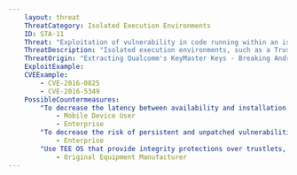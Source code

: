 ```yaml
---
    layout: threat
    ThreatCategory: Isolated Execution Environments
    ID: STA-11
    Threat: "Exploitation of vulnerability in code running within an isolated execution environment, leading to the ability to access data stored in environment (e.g. crypto keys) or access data stored within the primary OS (e.g. Android, iOS) itself."
    ThreatDescription: "Isolated execution environments, such as a Trusted Execution Environment, often run on a dedicated hardware chip. It has access to areas of physical memory that are restricted from the mobile operating system, which are often used to protect high-value cryptographic keys and other secrets. If a vulnerability in either the execution environment's operating system or a program executing under it is exploited, an attacker may gain access to these keys or be able to obtain the output from sensitive cryptographic operations that require them."
    ThreatOrigin: "Extracting Qualcomm's KeyMaster Keys - Breaking Android Full Disk Encryption [^209]"
    ExploitExample:
    CVEExample: 
        - CVE-2016-0825
        - CVE-2016-5349
    PossibleCountermeasures:
        "To decrease the latency between availability and installation of security fixes for isolated execution environments, configure devices (potentially using EMM solutions) to automatically install security updates, or at a minimum, provide automated notification to the user that security updates are available for installation.":
            - Mobile Device User
            - Enterprise
        "To decrease the risk of persistent and unpatched vulnerabilities in isolated execution environments in deployed devices, consider acquiring mobile devices from vendors and carriers with a history of addressing and releasing security updates in a timely fashion.":
            - Enterprise
        "Use TEE OS that provide integrity protections over trustlets, such as verification of digital signatures on installed trustlets, such as Trusty OS. [^222]":
            - Original Equipment Manufacturer
---
```

